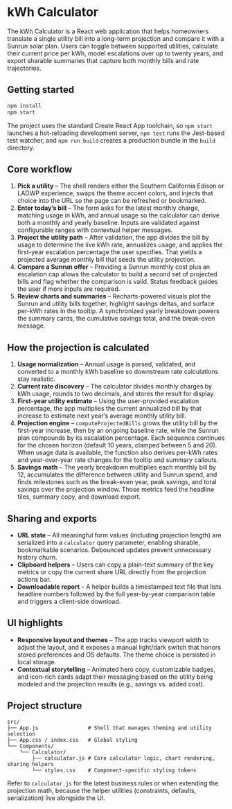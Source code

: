 # kWh Calculator

The kWh Calculator is a React web application that helps homeowners translate a single utility bill into a long-term projection and compare it with a Sunrun solar plan. Users can toggle between supported utilities, calculate their current price per kWh, model escalations over up to twenty years, and export sharable summaries that capture both monthly bills and rate trajectories.

## Getting started

```bash
npm install
npm start
```

The project uses the standard Create React App toolchain, so `npm start` launches a hot-reloading development server, `npm test` runs the Jest-based test watcher, and `npm run build` creates a production bundle in the `build` directory.

## Core workflow

1. **Pick a utility** – The shell renders either the Southern California Edison or LADWP experience, swaps the theme accent colors, and injects that choice into the URL so the page can be refreshed or bookmarked.
2. **Enter today’s bill** – The form asks for the latest monthly charge, matching usage in kWh, and annual usage so the calculator can derive both a monthly and yearly baseline. Inputs are validated against configurable ranges with contextual helper messages.
3. **Project the utility path** – After validation, the app divides the bill by usage to determine the live kWh rate, annualizes usage, and applies the first-year escalation percentage the user specifies. That yields a projected average monthly bill that seeds the utility projection.
4. **Compare a Sunrun offer** – Providing a Sunrun monthly cost plus an escalation cap allows the calculator to build a second set of projected bills and flag whether the comparison is valid. Status feedback guides the user if more inputs are required.
5. **Review charts and summaries** – Recharts-powered visuals plot the Sunrun and utility bills together, highlight savings deltas, and surface per-kWh rates in the tooltip. A synchronized yearly breakdown powers the summary cards, the cumulative savings total, and the break-even message.

## How the projection is calculated

1. **Usage normalization** – Annual usage is parsed, validated, and converted to a monthly kWh baseline so downstream rate calculations stay realistic.
2. **Current rate discovery** – The calculator divides monthly charges by kWh usage, rounds to two decimals, and stores the result for display.
3. **First-year utility estimate** – Using the user-provided escalation percentage, the app multiplies the current annualized bill by that increase to estimate next year’s average monthly utility bill.
4. **Projection engine** – `computeProjectedBills` grows the utility bill by the first-year increase, then by an ongoing baseline rate, while the Sunrun plan compounds by its escalation percentage. Each sequence continues for the chosen horizon (default 10 years, clamped between 5 and 20). When usage data is available, the function also derives per-kWh rates and year-over-year rate changes for the tooltip and summary callouts.
5. **Savings math** – The yearly breakdown multiplies each monthly bill by 12, accumulates the difference between utility and Sunrun spend, and finds milestones such as the break-even year, peak savings, and total savings over the projection window. Those metrics feed the headline tiles, summary copy, and download export.

## Sharing and exports

- **URL state** – All meaningful form values (including projection length) are serialized into a `calculator` query parameter, enabling sharable, bookmarkable scenarios. Debounced updates prevent unnecessary history churn.
- **Clipboard helpers** – Users can copy a plain-text summary of the key metrics or copy the current share URL directly from the projection actions bar.
- **Downloadable report** – A helper builds a timestamped text file that lists headline numbers followed by the full year-by-year comparison table and triggers a client-side download.

## UI highlights

- **Responsive layout and themes** – The app tracks viewport width to adjust the layout, and it exposes a manual light/dark switch that honors stored preferences and OS defaults. The theme choice is persisted in local storage.
- **Contextual storytelling** – Animated hero copy, customizable badges, and icon-rich cards adapt their messaging based on the utility being modeled and the projection results (e.g., savings vs. added cost).

## Project structure

```
src/
├── App.js                # Shell that manages theming and utility selection
├── App.css / index.css   # Global styling
└── Components/
    └── Calculator/
        ├── calculator.js # Core calculator logic, chart rendering, sharing helpers
        └── styles.css    # Component-specific styling tokens
```

Refer to `calculator.js` for the latest business rules or when extending the projection math, because the helper utilities (constraints, defaults, serialization) live alongside the UI.

